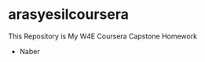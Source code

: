 # arasyesilcoursera
This Repository is  My W4E Coursera Capstone Homework
<ul>
  <li>Naber</li>
</ul>
   
